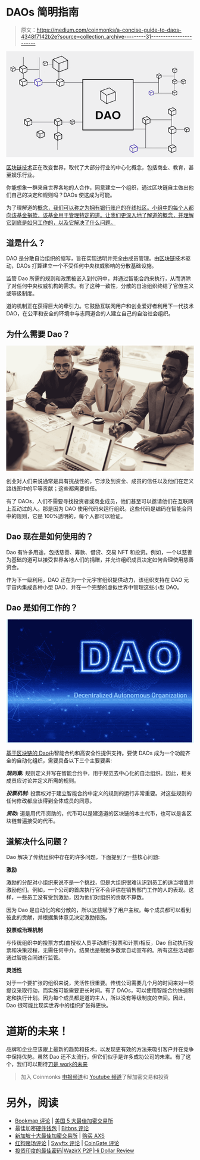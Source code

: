# DAOs 简明指南

> 原文：<https://medium.com/coinmonks/a-concise-guide-to-daos-4348f7142b2e?source=collection_archive---------31----------------------->

![](img/f3db8b5e2ddad06eda1df28727713b1c.png)

[区块链技术](https://www.leewayhertz.com/blockchain-technology-explained/)正在改变世界，取代了大部分行业的中心化概念，包括商业、教育，甚至娱乐行业。

你能想象一群来自世界各地的人合作，同意建立一个组织，通过区块链自主做出他们自己的决定和规则吗？DAOs 使这成为可能。

为了理解道的[概念，我们可以称之为拥有银行账户的在线社区。小组中的每个人都向该基金捐款，该基金用于管理特定的道。让我们更深入地了解道的概念，并理解它到底是如何工作的，以及它解决了什么问题。](https://www.leewayhertz.com/decentralized-autonomous-organization/)

## 道是什么？

DAO 是分散自治组织的缩写，旨在实现透明并完全由成员管理。由[区块链](https://www.leewayhertz.com/what-is-blockchain/)技术驱动，DAOs 打算建立一个不受任何中央权威影响的分散基础设施。

监管 Dao 所需的规则和政策被嵌入到代码中，并通过智能合约来执行，从而消除了对任何中央权威机构的需求。有了这种一致性，分散的自治组织终结了官僚主义或等级制度。

道的机制正在获得巨大的牵引力。它鼓励互联网用户和创业爱好者利用下一代技术 DAO，在公平和安全的环境中与志同道合的人建立自己的自治社会组织。

## 为什么需要 Dao？

![](img/334f7989c8e94a35f492d7a08f382a77.png)

创业对人们来说通常是具有挑战性的，它涉及到资金、成员的信任以及他们在定义路线图中的平等贡献；这些都需要信任。

有了 DAOs，人们不需要寻找投资者或商业成员，他们甚至可以邀请他们在互联网上互动过的人。那是因为 DAO 使用代码来运行组织。这些代码是编码在智能合同中的规则，它是 100%透明的，每个人都可以验证。

## Dao 现在是如何使用的？

Dao 有许多用途，包括慈善、筹款、借贷、交易 NFT 和投资。例如，一个以慈善为基础的道可以接受世界各地人们的捐赠，并允许组织成员决定如何合理使用慈善资金。

作为下一级利用，DAO 正在为一个元宇宙组织提供动力，该组织支持在 DAO 元宇宙内集成各种小型 DAO，并在一个完整的虚拟世界中管理这些小型 DAO。

## Dao 是如何工作的？

![](img/d59d7db615a990e796ab18ea3cfd5433.png)

[基于区块链的 Dao](https://www.leewayhertz.com/dao-enabled-nft-platform/)由智能合约和高安全性提供支持。要使 DAOs 成为一个功能齐全的自动化组织，需要具备以下三个主要要素:

***规则集:*** 规则定义并写在智能合约中，用于规范去中心化的自治组织。因此，相关成员应讨论并定义所需的规则。

***投票机制:*** 投票权对于建立智能合约中定义的规则的运行非常重要。对这些规则的任何修改都应该得到全体成员的同意。

***资助:*** 道是用代币资助的，代币可以是建造道的区块链的本土代币，也可以是各区块链普遍接受的代币。

## 道解决什么问题？

Dao 解决了传统组织中存在的许多问题，下面提到了一些核心问题:

**激励**

激励的分配对小组织来说不是一个挑战，但是大组织很难认识到员工的适当增值并激励他们。例如，一个公司的首席执行官不会评估在销售部门工作的人的表现。这样，一些员工没有受到激励，因为他们对组织的贡献不算数。

因为 Dao 是自动化的和分散的，所以这些赋予了用户主权。每个成员都可以看到彼此的贡献，并根据集体意见决定激励措施。

**投票或治理机制**

与传统组织中的投票方式(由授权人员手动进行投票和计票)相反，Dao 自动执行投票和决策过程，无需任何中介。结果也是根据多数票自动宣布的。所有这些活动都通过智能合同进行监管。

**灵活性**

对于一个要扩张的组织来说，灵活性很重要。传统公司需要几个月的时间来对一项提议采取行动，而实施可能需要更长时间。有了 DAOs，可以使用智能合约快速制定和执行计划。因为每个成员都是道的主人，所以没有等级制度的空间。因此，Dao 很可能比现实世界中的组织扩张得更快。

# 道斯的未来！

品牌和企业应该跟上最新的趋势和技术，以发现更有效的方法来吸引客户并在竞争中保持优势。虽然 Dao 还不太流行，但它们似乎是许多成功公司的未来。有了这个，我们可以期待[刀是 worḳ的未来](https://www.leewayhertz.com/decentralized-autonomous-organization/)

> 加入 Coinmonks [电报频道](https://t.me/coincodecap)和 [Youtube 频道](https://www.youtube.com/c/coinmonks/videos)了解加密交易和投资

# 另外，阅读

*   [Bookmap 评论](https://coincodecap.com/bookmap-review-2021-best-trading-software) | [美国 5 大最佳加密交易所](https://coincodecap.com/crypto-exchange-usa)
*   最佳加密[硬件钱包](/coinmonks/hardware-wallets-dfa1211730c6) | [Bitbns 评论](/coinmonks/bitbns-review-38256a07e161)
*   [新加坡十大最佳加密交易所](https://coincodecap.com/crypto-exchange-in-singapore) | [购买 AXS](https://coincodecap.com/buy-axs-token)
*   [红狗赌场评论](https://coincodecap.com/red-dog-casino-review) | [Swyftx 评论](https://coincodecap.com/swyftx-review) | [CoinGate 评论](https://coincodecap.com/coingate-review)
*   [投资印度的最佳密码](https://coincodecap.com/best-crypto-to-invest-in-india-in-2021)|[WazirX P2P](https://coincodecap.com/wazirx-p2p)|[Hi Dollar Review](https://coincodecap.com/hi-dollar-review)